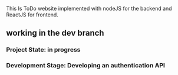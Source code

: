 This Is ToDo website implemented with nodeJS for the backend and ReactJS for frontend.

## working in the dev branch

### Project State: in progress

### Development Stage: Developing an authentication API 
